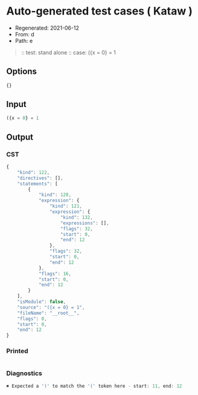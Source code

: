 # Auto-generated test cases ( Kataw )
- Regenerated: 2021-06-12
- From: d
- Path: e
> :: test: stand alone
> :: case: ({x = 0} = 1
## Options

`````js
{}
`````
## Input

`````js
({x = 0} = 1
`````
## Output

### CST

```javascript
{
    "kind": 122,
    "directives": [],
    "statements": [
        {
            "kind": 120,
            "expression": {
                "kind": 121,
                "expression": {
                    "kind": 132,
                    "expressions": [],
                    "flags": 32,
                    "start": 0,
                    "end": 12
                },
                "flags": 32,
                "start": 0,
                "end": 12
            },
            "flags": 16,
            "start": 0,
            "end": 12
        }
    ],
    "isModule": false,
    "source": "({x = 0} = 1",
    "fileName": "__root__",
    "flags": 0,
    "start": 0,
    "end": 12
}
```

### Printed

```javascript

```

### Diagnostics

```javascript
✖ Expected a ')' to match the '(' token here - start: 11, end: 12

```

